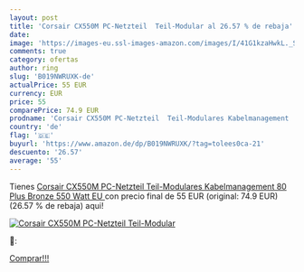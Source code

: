 ```yaml
---
layout: post
title: 'Corsair CX550M PC-Netzteil  Teil-Modular al 26.57 % de rebaja'
date: 
image: 'https://images-eu.ssl-images-amazon.com/images/I/41G1kzaHwkL._SL200_.jpg'
comments: true
category: ofertas
author: ring
slug: 'B019NWRUXK-de'
actualPrice: 55 EUR
currency: EUR
price: 55
comparePrice: 74.9 EUR
prodname: 'Corsair CX550M PC-Netzteil  Teil-Modulares Kabelmanagement  80 Plus Bronze  550 Watt  EU '
country: 'de'
flag: '🇩🇪'
buyurl: 'https://www.amazon.de/dp/B019NWRUXK/?tag=tolees0ca-21'
descuento: '26.57'
average: '55'
---
```


Tienes [Corsair CX550M PC-Netzteil  Teil-Modulares Kabelmanagement  80 Plus Bronze  550 Watt  EU ](https://www.amazon.de/dp/B019NWRUXK/?tag=tolees0ca-21) con precio final de  55 EUR (original: 74.9 EUR) (26.57 %  de rebaja) aqui!

[![Corsair CX550M PC-Netzteil  Teil-Modular](https://images-eu.ssl-images-amazon.com/images/I/41G1kzaHwkL._SL200_.jpg)](https://www.amazon.de/dp/B019NWRUXK/?tag=tolees0ca-21)

🔎:


[Comprar!!!](https://www.amazon.de/dp/B019NWRUXK/?tag=tolees0ca-21)

